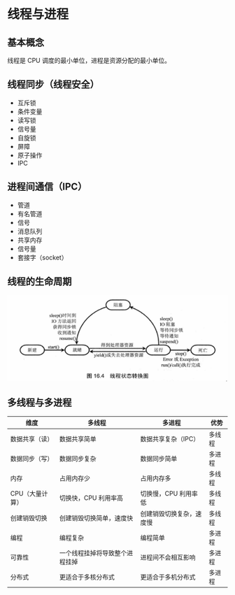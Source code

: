 # 线程与进程

## 基本概念
线程是 CPU 调度的最小单位，进程是资源分配的最小单位。

## 线程同步（线程安全）
* 互斥锁
* 条件变量
* 读写锁
* 信号量
* 自旋锁
* 屏障
* 原子操作
* IPC

## 进程间通信（IPC）
* 管道
* 有名管道
* 信号
* 消息队列
* 共享内存
* 信号量
* 套接字（socket）

## 线程的生命周期
![线程的生命周期](https://raw.githubusercontent.com/adamearthhuang/blog/master/操作系统/线程与进程/01.png)

## 多线程与多进程
| 维度             | 多线程                      | 多进程                 | 优势   |
| ---------------- | -------------------------- | ---------------------- | ------ |
| 数据共享（读）    | 数据共享简单                 | 数据共享复杂（IPC）     | 多线程 |
| 数据同步（写）    | 数据同步复杂                 | 数据同步简单            | 多进程 |
| 内存             | 占用内存少                   | 占用内存多              | 多线程 |
| CPU（大量计算）   | 切换快，CPU 利用率高         | 切换慢，CPU 利用率低     | 多线程 |
| 创建销毁切换      | 创建销毁切换简单，速度快      | 创建销毁切换复杂，速度慢  | 多线程 |
| 编程             | 编程复杂                     | 编程简单                | 多进程 |
| 可靠性           | 一个线程挂掉将导致整个进程挂掉 | 进程间不会相互影响       | 多进程 |
| 分布式           | 更适合于多核分布式            | 更适合于多机分布式       | 多进程 |

